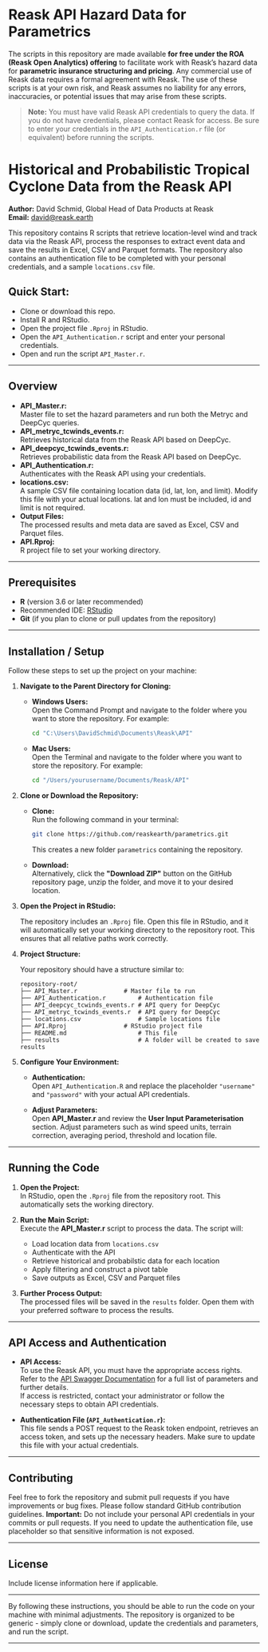 # Reask API Hazard Data for Parametrics

The scripts in this repository are made available **for free under the ROA (Reask Open Analytics) offering** to facilitate work with Reask’s hazard data for **parametric insurance structuring and pricing**. Any commercial use of Reask data requires a formal agreement with Reask. The use of these scripts is at your own risk, and Reask assumes no liability for any errors, inaccuracies, or potential issues that may arise from these scripts.

> **Note:** You must have valid Reask API credentials to query the data. If you do not have credentials, please contact Reask for access. Be sure to enter your credentials in the `API_Authentication.r` file (or equivalent) before running the scripts.


# Historical and Probabilistic Tropical Cyclone Data from the Reask API

**Author:** David Schmid, Global Head of Data Products at Reask  
**Email:** david@reask.earth

This repository contains R scripts that retrieve location-level wind and track data via the Reask API, process the responses to extract event data and save the results in Excel, CSV and Parquet formats. The repository also contains an authentication file to be completed with your personal credentials, and a sample `locations.csv` file.

## Quick Start:
- Clone or download this repo.
- Install R and RStudio.
- Open the project file `.Rproj` in RStudio.
- Open the `API_Authentication.r` script and enter your personal credentials.
- Open and run the script `API_Master.r`.

---

## Overview

- **API_Master.r:**  
  Master file to set the hazard parameters and run both the Metryc and DeepCyc queries.
- **API_metryc_tcwinds_events.r:**  
  Retrieves historical data from the Reask API based on DeepCyc.
- **API_deepcyc_tcwinds_events.r:**  
  Retrieves probabilistic data from the Reask API based on DeepCyc.
- **API_Authentication.r:**  
  Authenticates with the Reask API using your credentials.
- **locations.csv:**  
  A sample CSV file containing location data (id, lat, lon, and limit). Modify this file with your actual locations. lat and lon must be included, id and limit is not required.
- **Output Files:**  
  The processed results and meta data are saved as Excel, CSV and Parquet files.
- **API.Rproj:**  
  R project file to set your working directory.

---

## Prerequisites

- **R** (version 3.6 or later recommended)
- Recommended IDE: [RStudio](https://www.rstudio.com/)
- **Git** (if you plan to clone or pull updates from the repository)

---

## Installation / Setup

Follow these steps to set up the project on your machine:

1. **Navigate to the Parent Directory for Cloning:**

   - **Windows Users:**  
     Open the Command Prompt and navigate to the folder where you want to store the repository. For example:
     ```cmd
     cd "C:\Users\DavidSchmid\Documents\Reask\API"
     ```
     
   - **Mac Users:**  
     Open the Terminal and navigate to the folder where you want to store the repository. For example:
     ```bash
     cd "/Users/yourusername/Documents/Reask/API"
     ```

2. **Clone or Download the Repository:**

   - **Clone:**  
     Run the following command in your terminal:
     ```bash
     git clone https://github.com/reaskearth/parametrics.git
     ```
     This creates a new folder `parametrics` containing the repository.
     
   - **Download:**  
     Alternatively, click the **"Download ZIP"** button on the GitHub repository page, unzip the folder, and move it to your desired location.

3. **Open the Project in RStudio:**

   The repository includes an `.Rproj` file. Open this file in RStudio, and it will automatically set your working directory to the repository root. This ensures that all relative paths work correctly.

4. **Project Structure:**

   Your repository should have a structure similar to:

   ```
   repository-root/
   ├── API_Master.r             # Master file to run
   ├── API_Authentication.r         # Authentication file
   ├── API_deepcyc_tcwinds_events.r # API query for DeepCyc
   ├── API_metryc_tcwinds_events.r  # API query for DeepCyc
   ├── locations.csv                # Sample locations file
   ├── API.Rproj                # RStudio project file
   ├── README.md                    # This file
   ├── results                      # A folder will be created to save results
   ```

5. **Configure Your Environment:**

   - **Authentication:**  
     Open `API_Authentication.R` and replace the placeholder `"username"` and `"password"` with your actual API credentials.  
          
   - **Adjust Parameters:**  
     Open **API_Master.r** and review the **User Input Parameterisation** section. Adjust parameters such as wind speed units, terrain correction, averaging period, threshold and location file.

---

## Running the Code

1. **Open the Project:**  
   In RStudio, open the `.Rproj` file from the repository root. This automatically sets the working directory.
   
2. **Run the Main Script:**  
   Execute the **API_Master.r** script to process the data. The script will:
   - Load location data from `locations.csv`
   - Authenticate with the API
   - Retrieve historical and probabilstic data for each location
   - Apply filtering and construct a pivot table
   - Save outputs as Excel, CSV and Parquet files

3. **Further Process Output:**  
   The processed files will be saved in the `results` folder. Open them with your preferred software to process the results.

---

## API Access and Authentication

- **API Access:**  
  To use the Reask API, you must have the appropriate access rights.  
  Refer to the [API Swagger Documentation](https://api.reask.earth/v2/docs) for a full list of parameters and further details.  
  If access is restricted, contact your administrator or follow the necessary steps to obtain API credentials.

- **Authentication File (`API_Authentication.r`):**  
  This file sends a POST request to the Reask token endpoint, retrieves an access token, and sets up the necessary headers. Make sure to update this file with your actual credentials.

---

## Contributing

Feel free to fork the repository and submit pull requests if you have improvements or bug fixes. Please follow standard GitHub contribution guidelines. **Important:** Do not include your personal API credentials in your commits or pull requests. If you need to update the authentication file, use placeholder so that sensitive information is not exposed.

---

## License

Include license information here if applicable.

---

By following these instructions, you should be able to run the code on your machine with minimal adjustments. The repository is organized to be generic - simply clone or download, update the credentials and parameters, and run the script.

---
